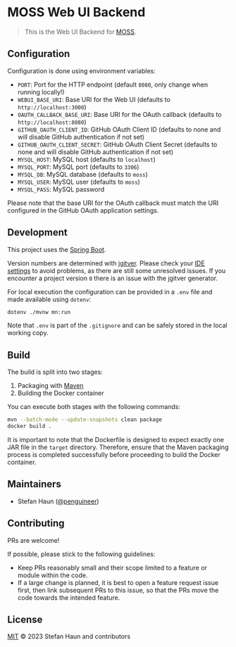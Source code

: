 # MOSS Web UI Backend

> This is the Web UI Backend for [MOSS](https://github.com/penguineer/moss).



## Configuration

Configuration is done using environment variables:

* `PORT`: Port for the HTTP endpoint (default `8080`, only change when running locally!)
* `WEBUI_BASE_URI`: Base URI for the Web UI (defaults to `http://localhost:3000`)
* `OAUTH_CALLBACK_BASE_URI`: Base URI for the OAuth callback (defaults to `http://localhost:8080`)
* `GITHUB_OAUTH_CLIENT_ID`: GitHub OAuth Client ID (defaults to none and will disable GitHub authentication if not set)
* `GITHUB_OAUTH_CLIENT_SECRET`: GitHub OAuth Client Secret (defaults to none and will disable GitHub authentication if not set)
* `MYSQL_HOST`: MySQL host (defaults to `localhost`)
* `MYSQL_PORT`: MySQL port (defaults to `3306`)
* `MYSQL_DB`: MySQL database (defaults to `moss`)
* `MYSQL_USER`: MySQL user (defaults to `moss`)
* `MYSQL_PASS`: MySQL password

Please note that the base URI for the OAuth callback must match the URI configured in the GitHub OAuth application settings. 

## Development

This project uses the [Spring Boot](https://spring.io/projects/spring-boot).

Version numbers are determined with [jgitver](https://jgitver.github.io/).
Please check your [IDE settings](https://jgitver.github.io/#_ides_usage) to avoid problems, as there are still some unresolved issues.
If you encounter a project version `0` there is an issue with the jgitver generator.

For local execution the configuration can be provided in a `.env` file and made available using `dotenv`:
```bash
dotenv ./mvnw mn:run
```

Note that `.env` is part of the `.gitignore` and can be safely stored in the local working copy.


## Build

The build is split into two stages:
1. Packaging with [Maven](https://maven.apache.org/)
2. Building the Docker container

You can execute both stages with the following commands:

```bash
mvn --batch-mode --update-snapshots clean package
docker build .
```

It is important to note that the Dockerfile is designed to expect exactly one JAR file in the `target` directory.
Therefore, ensure that the Maven packaging process is completed successfully before proceeding to build the 
Docker container.

## Maintainers

* Stefan Haun ([@penguineer](https://github.com/penguineer))


## Contributing

PRs are welcome!

If possible, please stick to the following guidelines:

* Keep PRs reasonably small and their scope limited to a feature or module within the code.
* If a large change is planned, it is best to open a feature request issue first, then link subsequent PRs to this issue, so that the PRs move the code towards the intended feature.


## License

[MIT](LICENSE.txt) © 2023 Stefan Haun and contributors
